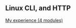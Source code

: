 ## Linux CLI, and HTTP
[My experience (4 modules)](https://github.com/martoff1980/kottans-frontend/tree/main/task_linux_cli)
